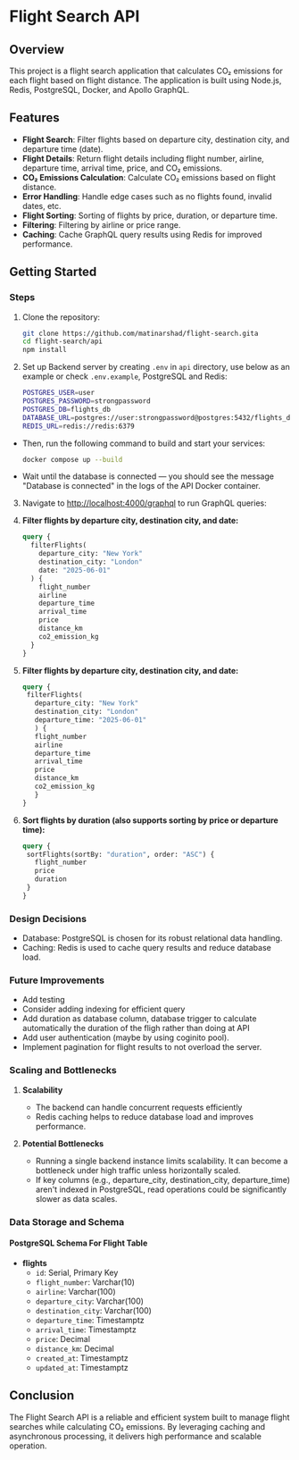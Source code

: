 # Flight Search API

## Overview

This project is a flight search application that calculates CO₂ emissions for each flight based on flight distance. The application is built using Node.js, Redis, PostgreSQL, Docker, and Apollo GraphQL.

## Features

- **Flight Search**: Filter flights based on departure city, destination city, and departure time (date).
- **Flight Details**: Return flight details including flight number, airline, departure time, arrival time, price, and CO₂ emissions.
- **CO₂ Emissions Calculation**: Calculate CO₂ emissions based on flight distance.
- **Error Handling**: Handle edge cases such as no flights found, invalid dates, etc.
- **Flight Sorting**: Sorting of flights by price, duration, or departure time.
- **Filtering**: Filtering by airline or price range.
- **Caching**: Cache GraphQL query results using Redis for improved performance.

## Getting Started

### Steps
1. Clone the repository:
   ```bash
   git clone https://github.com/matinarshad/flight-search.gita
   cd flight-search/api
   npm install

2. Set up Backend server by creating `.env` in `api` directory, use below as an example or check `.env.example`, PostgreSQL and Redis:
   ```bash
   POSTGRES_USER=user
   POSTGRES_PASSWORD=strongpassword
   POSTGRES_DB=flights_db
   DATABASE_URL=postgres://user:strongpassword@postgres:5432/flights_db
   REDIS_URL=redis://redis:6379

- Then, run the following command to build and start your services:
  ```bash
  docker compose up --build

- Wait until the database is connected — you should see the message "Database is connected" in the logs of the API Docker container.

3. Navigate to [http://localhost:4000/graphql](http://localhost:4000/graphql) to run GraphQL queries:

4. **Filter flights by departure city, destination city, and date:**

   ```graphql
   query {
     filterFlights(
       departure_city: "New York"
       destination_city: "London"
       date: "2025-06-01"
     ) {
       flight_number
       airline
       departure_time
       arrival_time
       price
       distance_km
       co2_emission_kg
     }
   }

5. **Filter flights by departure city, destination city, and date:**

   ```graphql
   query {
    filterFlights(
      departure_city: "New York"
      destination_city: "London"
      departure_time: "2025-06-01"
      ) {
      flight_number
      airline
      departure_time
      arrival_time
      price
      distance_km
      co2_emission_kg
      }
   }

6. **Sort flights by duration (also supports sorting by price or departure time):**

   ```graphql
   query {
    sortFlights(sortBy: "duration", order: "ASC") {
      flight_number
      price
      duration
    }
   }

### Design Decisions
- Database: PostgreSQL is chosen for its robust relational data handling.
- Caching: Redis is used to cache query results and reduce database load.
### Future Improvements
- Add testing
- Consider adding indexing for efficient query
- Add duration as database column, database trigger to calculate automatically the duration of the fligh rather than doing at API
- Add user authentication (maybe by using coginito pool).
- Implement pagination for flight results to not overload the server.

### Scaling and Bottlenecks

1. **Scalability**
   - The backend can handle concurrent requests efficiently 
   - Redis caching helps to reduce database load and improves performance.

2. **Potential Bottlenecks**
   - Running a single backend instance limits scalability. It can become a bottleneck under high traffic unless horizontally scaled.
   - If key columns (e.g., departure_city, destination_city, departure_time) aren't indexed in PostgreSQL, read operations could be significantly slower as data scales.


### Data Storage and Schema

#### PostgreSQL Schema For Flight Table

- **flights**
  - `id`: Serial, Primary Key
  - `flight_number`: Varchar(10)
  - `airline`: Varchar(100)
  - `departure_city`: Varchar(100)
  - `destination_city`: Varchar(100)
  - `departure_time`: Timestamptz
  - `arrival_time`: Timestamptz
  - `price`: Decimal
  - `distance_km`: Decimal
  - `created_at`: Timestamptz
  - `updated_at`: Timestamptz

## Conclusion

The Flight Search API is a reliable and efficient system built to manage flight searches while calculating CO₂ emissions. By leveraging caching and asynchronous processing, it delivers high performance and scalable operation.
